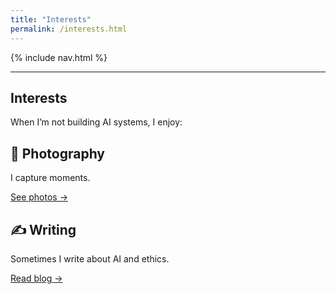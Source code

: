 ```yaml
---
title: "Interests"
permalink: /interests.html
---
```


<link rel="stylesheet" href="{{ '/assets/css/custom.css?v=8' | relative_url }}">
{% include nav.html %}

---


<section class="section-box">
  <h1>Interests</h1>
  <p>
  When I’m not building AI systems, I enjoy:
  </p>
  <div class="card-grid">
    <div class="card">
      <h2>📸 Photography</h2>
      <p>I capture moments.</p>
      <a href="https://www.flickr.com/people/203606562@N02/">See photos →</a>
    </div>
    <div class="card">
      <h2>✍ Writing</h2>
      <p>Sometimes I write about AI and ethics.</p>
      <a href="https://medium.com/">Read blog →</a>
    </div>
  </div>
</section>